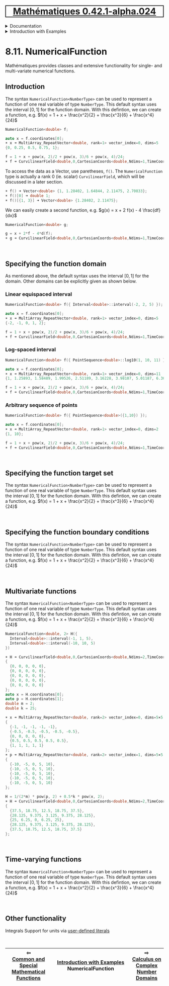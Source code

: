 [<h1 style='border: 2px solid; text-align: center'>Mathématiques 0.42.1-alpha.024</h1>](../../../README.md)

<details>

<summary>Documentation</summary>

# [Documentation](../../README.md)<br>
Chapter 1. [License](../../license/README.md)<br>
Chapter 2. [About](../../about/README.md)<br>
Chapter 3. [Why?](../../why/README.md)<br>
Chapter 4. [Objectives](../../objectives/README.md)<br>
Chapter 5. [Versioning](../../versioning/README.md)<br>
Chapter 6. [Status & Release Notes](../../status-release/README.md)<br>
Chapter 7. [Upcoming Development](../../development-schedule/README.md)<br>
Chapter 8. _Introduction with Examples_ <br>
Chapter 9. [Installation](../../installation/README.md)<br>
Chapter 10. [Your First Mathématiques Project](../../first-project/README.md)<br>
Chapter 11. [Usage Guide: Syntax, Data Types, Functions, etc](../../user-guide/README.md)<br>
Chapter 12. [Benchmarks](../../benchmarks/README.md)<br>
Chapter 13. [Tests](../../test/README.md)<br>
Chapter 14. [Developer Guide: Modifying and Extending Mathématiques](../../developer-guide/README.md)<br>


</details>



<details>

<summary>Introduction with Examples</summary>

# [8. Introduction with Examples](../README.md)<br>
8.1. [Pretty Printing and Debugging](../print-debug/README.md)<br>
8.2. [Number Systems and Arithmetic](../numbers/README.md)<br>
8.3. [Vectors, Matrices, and MultiArrays](../multiarrays/README.md)<br>
8.4. [Nested MultiArrays](../nested-multiarrays/README.md)<br>
8.5. [Special Vectors, Matrices, and MultiArrays](../special-multiarrays/README.md)<br>
8.6. [MultiArray Arithmetic and Operators](../multiarray-arithmetic/README.md)<br>
8.7. [Mixed-Rank & Mixed-Depth Arithmetic](../arithmetic-mixed/README.md)<br>
8.8. [Linear Algebra](../linear-algebra/README.md)<br>
8.9. [Indexing, Masks, Slicing, Sorting, etc.](../sort-mask-slice/README.md)<br>
8.10. [Common and Special Mathematical Functions](../math-functions/README.md)<br>
8.11. _NumericalFunction_ <br>
8.12. [Calculus on Complex Number Domains](../complex-calculus/README.md)<br>
8.13. [Vector Calculus and Curvilinear Coordinates](../vector-calculus/README.md)<br>
8.14. [Tensors](../tensors/README.md)<br>
8.15. [Series and transforms](../series-transforms/README.md)<br>


</details>



# 8.11. NumericalFunction



Mathématiques provides classes and extensive functionality for single- and multi-variate numerical functions.
## Introduction
The syntax `NumericalFunction<NumberType>` can be used to represent a function of one real variable of type `NumberType`.  This default syntax uses the interval $[0,1]$ for the function domain. 
With this defintion, we can create a function, e.g. $f(x) = 1 + x + \frac{x^2}{2} + \frac{x^3}{6} + \frac{x^4}{24}$ 
```C++
NumericalFunction<double> f;

auto x = f.coordinates[0];
☀ x ➜ MultiArray_RepeatVector<double, rank=1> vector_index=0, dims=5
{0, 0.25, 0.5, 0.75, 1};

f = 1 + x + pow(x, 2)/2 + pow(x, 3)/6 + pow(x, 4)/24;
☀ f ➜ CurvilinearField<double,0,CartesianCoords<double,Ndims=1,TimeCoord=false>> {1, 1.28402, 1.64844, 2.11475, 2.70833};

```

To access the data as a Vector, use paretheses, `f()`.  The `NumericalFunction` type is actually a rank 0 (ie. scalar) `CurvilinearField`, which will be discussed in a later section.

```C++
☀ f() ➜ Vector<double> {1, 1.28402, 1.64844, 2.11475, 2.70833};
☀ f()[0] ➜ double 1;
☀ f()[{1, 3}] ➜ Vector<double> {1.28402, 2.11475};
```

We can easily create a second function, e.g. $g(x) = x + 2 f(x) - 4 \frac{df}{dx}$ 

```C++
NumericalFunction<double> g;

g = x + 2*f - 4*d(f);
☀ g ➜ CurvilinearField<double,0,CartesianCoords<double,Ndims=1,TimeCoord=false>> {-2, -2.31738, -2.78646, -3.42676, -4.25};
```


<br>

## Specifying the function domain
As mentioned above, the default syntax uses the interval $[0,1]$ for the domain. 
Other domains can be explicitly given as shown below.

### Linear equispaced interval
```C++
NumericalFunction<double> f({ Interval<double>::interval(-2, 2, 5) });

auto x = f.coordinates[0];
☀ x ➜ MultiArray_RepeatVector<double, rank=1> vector_index=0, dims=5
{-2, -1, 0, 1, 2};

f = 1 + x + pow(x, 2)/2 + pow(x, 3)/6 + pow(x, 4)/24;
☀ f ➜ CurvilinearField<double,0,CartesianCoords<double,Ndims=1,TimeCoord=false>> {0.333333, 0.375, 1, 2.70833, 7};

```



### Log-spaced interval
```C++
NumericalFunction<double> f({ PointSequence<double>::log10(1, 10, 11) });

auto x = f.coordinates[0];
☀ x ➜ MultiArray_RepeatVector<double, rank=1> vector_index=0, dims=11
{1, 1.25893, 1.58489, 1.99526, 2.51189, 3.16228, 3.98107, 5.01187, 6.30957, 7.94328, 10};

f = 1 + x + pow(x, 2)/2 + pow(x, 3)/6 + pow(x, 4)/24;
☀ f ➜ CurvilinearField<double,0,CartesianCoords<double,Ndims=1,TimeCoord=false>> {2.70833, 3.48858, 4.76725, 6.97005, 10.9669, 18.5994, 33.8877, 65.8433, 135.117, 289.9, 644.333};

```



### Arbitrary sequence of points
```C++
NumericalFunction<double> f({ PointSequence<double>({1,10}) });

auto x = f.coordinates[0];
☀ x ➜ MultiArray_RepeatVector<double, rank=1> vector_index=0, dims=2
{1, 10};

f = 1 + x + pow(x, 2)/2 + pow(x, 3)/6 + pow(x, 4)/24;
☀ f ➜ CurvilinearField<double,0,CartesianCoords<double,Ndims=1,TimeCoord=false>> {2.70833, 644.333};

```



<br>

## Specifying the function target set
The syntax `NumericalFunction<NumberType>` can be used to represent a function of one real variable of type `NumberType`.  This default syntax uses the interval $[0,1]$ for the function domain. 
With this defintion, we can create a function, e.g. $f(x) = 1 + x + \frac{x^2}{2} + \frac{x^3}{6} + \frac{x^4}{24}$ 

<br>

## Specifying the function boundary conditions
The syntax `NumericalFunction<NumberType>` can be used to represent a function of one real variable of type `NumberType`.  This default syntax uses the interval $[0,1]$ for the function domain. 
With this defintion, we can create a function, e.g. $f(x) = 1 + x + \frac{x^2}{2} + \frac{x^3}{6} + \frac{x^4}{24}$ 

<br>

## Multivariate functions
The syntax `NumericalFunction<NumberType>` can be used to represent a function of one real variable of type `NumberType`.  This default syntax uses the interval $[0,1]$ for the function domain. 
With this defintion, we can create a function, e.g. $f(x) = 1 + x + \frac{x^2}{2} + \frac{x^3}{6} + \frac{x^4}{24}$ 
```C++
NumericalFunction<double, 2> H({
  Interval<double>::interval(-1, 1, 5),
  Interval<double>::interval(-10, 10, 5)
})

☀ H ➜ CurvilinearField<double,0,CartesianCoords<double,Ndims=2,TimeCoord=false>> 
{
  {0, 0, 0, 0, 0},
  {0, 0, 0, 0, 0},
  {0, 0, 0, 0, 0},
  {0, 0, 0, 0, 0},
  {0, 0, 0, 0, 0}
};
auto x = H.coordinates[0];
auto p = H.coordinates[1];
double m = 2;
double k = 25;

☀ x ➜ MultiArray_RepeatVector<double, rank=2> vector_index=0, dims=5⨯5
{
  {-1, -1, -1, -1, -1},
  {-0.5, -0.5, -0.5, -0.5, -0.5},
  {0, 0, 0, 0, 0},
  {0.5, 0.5, 0.5, 0.5, 0.5},
  {1, 1, 1, 1, 1}
};
☀ p ➜ MultiArray_RepeatVector<double, rank=2> vector_index=1, dims=5⨯5
{
  {-10, -5, 0, 5, 10},
  {-10, -5, 0, 5, 10},
  {-10, -5, 0, 5, 10},
  {-10, -5, 0, 5, 10},
  {-10, -5, 0, 5, 10}
};

H = 1/(2*m) * pow(p, 2) + 0.5*k * pow(x, 2);
☀ H ➜ CurvilinearField<double,0,CartesianCoords<double,Ndims=2,TimeCoord=false>> 
{
  {37.5, 18.75, 12.5, 18.75, 37.5},
  {28.125, 9.375, 3.125, 9.375, 28.125},
  {25, 6.25, 0, 6.25, 25},
  {28.125, 9.375, 3.125, 9.375, 28.125},
  {37.5, 18.75, 12.5, 18.75, 37.5}
};
```

<br>

## Time-varying functions
The syntax `NumericalFunction<NumberType>` can be used to represent a function of one real variable of type `NumberType`.  This default syntax uses the interval $[0,1]$ for the function domain. 
With this defintion, we can create a function, e.g. $f(x) = 1 + x + \frac{x^2}{2} + \frac{x^3}{6} + \frac{x^4}{24}$ 

<br>

## Other functionality
Integrals
Support for units via [user-defined literals](https://en.cppreference.com/w/cpp/language/user_literal)

<br>



| ⇦ <br />[Common and Special Mathematical Functions](../math-functions/README.md)  | [Introduction with Examples](../README.md)<br />NumericalFunction<br /><img width=1000/> | ⇨ <br />[Calculus on Complex Number Domains](../complex-calculus/README.md)   |
| ------------ | :-------------------------------: | ------------ |

